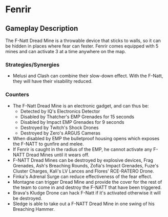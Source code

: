 # Fenrir

## Gameplay Description

The F-Natt Dread Mine is a throwable device that sticks to walls, so it can be hidden in places where fear can fester. Fenrir comes equipped with 5 mines and can activate 3 at a time anywhere on the map.

### Strategies/Synergies

- Melusi and Clash can combine their slow-down effect. With the F-Natt, they will have their visability reduced.

### Counters

- The F-Natt Dread Mine is an electronic gadget, and can thus be:
  - Detected by IQ's Electronics Detector
  - Disabled by Thatcher's EMP Grenades for 15 seconds
  - Disabled by Impact EMP Grenades for 9 seconds
  - Destroyed by Twitch's Shock Drones
  - Destroyed by Zero's ARGUS Cameras
- When disabled by EMP the bulletproof housing opens which exposes the F-NATT to gunfire and melee.
- If Fenrir is caught in the radius of the EMP, he cannot activate any F-NATT Dread Mines until it wears off.
- F-NATT Dread Mines can be destroyed by explosive devices, Frag Grenades, Ash's Breaching Rounds, Zofia's Impact Grenades, Fuze's Cluster Charges, Kali's LV Lances and Flores' RCE-RATERO Drone.
- Finka's Adrenal Surge can reduce effectiveness of the fear effect.
- Montagne can trigger Dread Mine and provide the cover for the rest of the team to come in and destroy the F-NATT that have been triggered.
- Brava's Kludge Drone can hack F-Natt if it's activated otherwise it will be destroyed.
- Sledge is able to take out a F-NATT Dread Mine in one swing of his Breaching Hammer.
